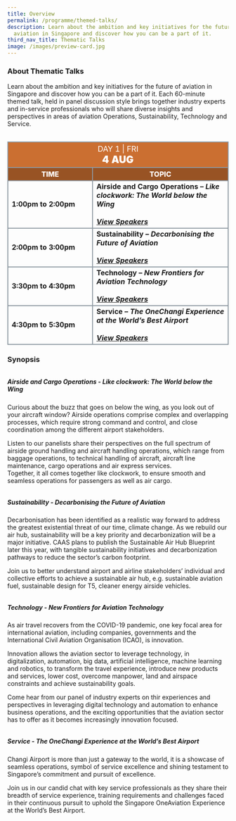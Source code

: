 ```yaml
---
title: Overview
permalink: /programme/themed-talks/
description: Learn about the ambition and key initiatives for the future of
  aviation in Singapore and discover how you can be a part of it.
third_nav_title: Thematic Talks​
image: /images/preview-card.jpg
---
```

### **About Thematic Talks**

Learn about the ambition and key initiatives for the future of aviation in Singapore and discover how you can be a part of it. Each 60-minute themed talk, held in panel discussion style brings together industry experts and in-service professionals who will share diverse insights and perspectives in areas of aviation Operations, Sustainability, Technology and Service.

<table style="margin-top: 2rem;" class="table">
	<thead>
		<tr>
			<th class="center-title" colspan="2">
				<span style="font-size: 1.1rem;font-weight: 400;">DAY 1 |  FRI</span><br>
				<span style="font-size: 1.4rem; font-weight: 900;">4 AUG</span>
			</th>
		</tr>
		<tr>
			<th class="subtitle">Time</th>
			<th class="subtitle">Topic</th>
		</tr>
	</thead>
	<tbody>
	<tr>
		<td class="tdtime">1:00pm to 2:00pm</td>
		<td>Airside and Cargo Operations –&nbsp;<span class="italic">Like clockwork: The World below the Wing</span><br><br>
			<a href="/programme/themed-talks/speakers/#speaker-airside-and-cargo" target="_blank"><i>View Speakers</i></a>
		</td>
	</tr>
	<tr>
		<td class="tdtime">2:00pm to 3:00pm</td>
		<td>Sustainability –&nbsp;<span class="italic">Decarbonising&nbsp;the Future of Aviation</span><br><br>
		<a href="/programme/themed-talks/speakers/#speaker-sustainability" target="_blank"><i>View Speakers</i></a>
		</td>
	</tr>
	<tr>
		<td class="tdtime">3:30pm to 4:30pm</td>
		<td>Technology –&nbsp;<span class="italic">New Frontiers for Aviation Technology</span><br><br>
		<a href="/programme/themed-talks/speakers/#speaker-technology" target="_blank"><i>View Speakers</i></a>
		</td>
	</tr>
	<tr>
		<td class="tdtime">4:30pm to 5:30pm</td>
		<td>Service – <span class="italic">The&nbsp;OneChangi&nbsp;Experience at the World’s Best Airport</span><br><br>
			<a href="/programme/themed-talks/speakers/#speaker-service" target="_blank"><i>View Speakers</i></a></td>
	</tr>
	</tbody>
</table>

### **Synopsis**

<h5 style="margin-top:2rem;"><b>Airside and Cargo Operations - <i>Like clockwork: The World below the Wing</i></b></h5>

Curious about the buzz that goes on below the wing, as you look out of your aircraft window? Airside operations comprise complex and overlapping processes, which require strong command and control, and close coordination among the different airport stakeholders.  
  
Listen to our panelists share their perspectives on the full spectrum of airside ground handling and aircraft handling operations, which range from baggage operations, to technical handling of aircraft, aircraft line maintenance, cargo operations and air express services.  
Together, it all comes together like clockwork, to ensure smooth and seamless operations for passengers as well as air cargo.

<h5 style="margin-top:2rem;"><b>Sustainability - <i>Decarbonising the Future of Aviation</i></b></h5>

Decarbonisation has been identified as a realistic way forward to address the greatest existential threat of our time, climate change. As we rebuild our air hub, sustainability will be a key priority and decarbonization will be a major initiative. CAAS plans to publish the Sustainable Air Hub Blueprint later this year, with tangible sustainability initiatives and decarbonization pathways to reduce the sector’s carbon footprint.  
  
Join us to better understand airport and airline stakeholders’ individual and collective efforts to achieve a sustainable air hub, e.g. sustainable aviation fuel, sustainable design for T5, cleaner energy airside vehicles.

<h5 style="margin-top:2rem;"><b>Technology - <i>New Frontiers for Aviation Technology</i></b></h5>

As air travel recovers from the COVID-19 pandemic, one key focal area for international aviation, including companies, governments and the International Civil Aviation Organisation (ICAO), is innovation.  
  
Innovation allows the aviation sector to leverage technology, in digitalization, automation, big data, artificial intelligence, machine learning and robotics, to transform the travel experience, introduce new products and services, lower cost, overcome manpower, land and airspace constraints and achieve sustainability goals.  
  
Come hear from our panel of industry experts on thir experiences and perspectives in leveraging digital technology and automation to enhance business operations, and the exciting opportunities that the aviation sector has to offer as it becomes increasingly innovation focused.

<h5 style="margin-top:2rem;"><b>Service - <i>The OneChangi Experience at the World’s Best Airport</i></b></h5>

Changi Airport is more than just a gateway to the world, it is a showcase of seamless operations, symbol of service excellence and shining testament to Singapore’s commitment and pursuit of excellence.  

Join us in our candid chat with key service professionals as they share their breadth of service experience, training requirements and challenges faced in their continuous pursuit to uphold the Singapore OneAviation Experience at the World’s Best Airport.

<style>#main-content .bp-section.bp-section-pagetitle, .bottom-navigation a {background-color: #CB6F31 !important;} .table .center-title{text-align: center; background-color: #CB6F31; color: white;} .table .subtitle{background-color: #985324; color: white; font-weight: 800; text-align: center; text-transform: uppercase; font-size: 1rem;} .table td{font-weight: bold;} .table table, .table th, .table td{border: 2px solid #8E99A2 !important; vertical-align: middle !important;} .tdtime{width: 175px} .italic{font-style: italic} .table td.center {text-align: center;} a[target="_blank"]:after {content: "";}</style>
